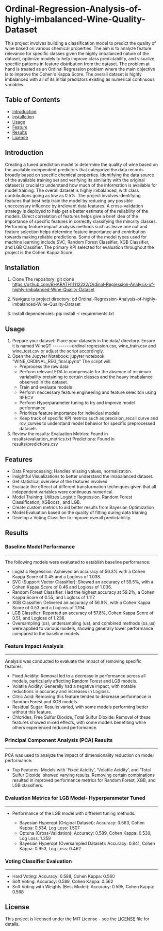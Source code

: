 # Ordinal-Regression-Analysis-of-highly-imbalanced-Wine-Quality-Dataset

This project involves building a classification model to predict the quality of wine based on various chemical properties. The aim is to analyze feature relevance for specific classes given the highly imbalanced nature of the dataset, optimize models to help improve class predictability, and visualize specific patterns in feature distribution from the dataset. The problem at hand is treated as an Ordinal Regression problem where the main objective is to improve the Cohen's Kappa Score. The overall dataset is highly imbalanced with all of its initial predictors existing as numerical continuous variables.

## Table of Contents

- [Introduction](#introduction)
- [Installation](#installation)
- [Usage](#usage)
- [Feature](#feature)
- [Results](#results)
- [License](#license)

## Introduction

Creating a tuned prediction model to determine the quality of wine based on the available independent predictors that categorize the data records broadly based on specific chemical properties. Identifying the data source of the available training set and verifying its similarity with the original dataset is crucial to understand how much of the information is available for model training. The overall dataset is highly imbalanced, with class contributions going as low as 0.5%. The project involves identifying features that best help train the model by reducing any possible uneccessary influence by irrelevant data features. A cross-validation strategy is deployed to help get a better estimate of the reliability of the models. Direct correlation of features helps give a brief idea of the importance of specific features in correctly classifying the minority classes. Performing feature impact analysis methods such as leave one out and feature selection helps determine feature importance and contribution towards making reliable predictions. Some of the model types used for machine learning include SVC, Random Forest Classifier, XGB Classifier, and LGB Classifier. The primary KPI selected for evaluation throughout the project is the Cohen Kappa Score.

## Installation

1. Clone The repository:
   git clone https://github.com/BHARATH11112222/Ordinal-Regression-Analysis-of-highly-imbalanced-Wine-Quality-Dataset

2. Navigate to project directory:
   cd Ordinal-Regression-Analysis-of-highly-imbalanced-Wine-Quality-Dataset

3. Install dependencies:
   pip install -r requirements.txt

## Usage
1. Prepare your dataset: Place your datasets in the data/ directory. Ensure it is named WineQT ----------ordinal regression.csv, wine_train.csv and
   wine_test.csv or adjust the script accordingly.
3. Open the Jupyter Notebook: jupyter notebook "WINE_ORDINAL_REG_final.ipynb"
   The script will:
   - Preprocess the raw data
   - Perform relevant EDA to compensate for the absence of minimum variabaility pretaining to certain classes and the heavy imabalance observed in the dataset.
   - Train and evaluate models
   - Perform neccessary feature engineering and feature seleciton using RFECV
   - Perform Hyperparameter tuning to try and improve model performance
   - Prioritize feature  importance for individual models
   - Keep track of specific KPI metrics such as precision_recall curve and rov_curves to understand model behavior for specific preprocessed datasets
5. Review the results:
   Evaluation Metrics: Found in results/evaluation_metrics.txt
   Predictions: Found in results/predictions.csv

## Features
   - Data Preprocessing: Handles missing values, normalization.
   - Insightful Visualizations to better understand the imabalanced dataset.
   - Get statistical overview of the features involved
   - Evaluate the effecct of different transformation techniques given that all independent variables were continuous numerical.
   - Model Training: Utilizes Logistic Regression, Random Forest Classification, XGBoost , and LGB.
   - Create custom metrics to aid better results from Bayesian Optimization
   - Model Evaluation based on the quality of fitting during data trianing
   - Develop a Voting Classifier to improve overall predictability.

## Results

   ### Baseline Model Performance
   ---------------------------------------------------------------------------------
   The following models were evaluated to establish baseline performance:
   
   - Logistic Regression: Achieved an accuracy of 56.3% with a Cohen Kappa Score of 0.45 and a Logloss of 1.038.
   - SVC (Support Vector Classifier): Showed an accuracy of 55.5%, with a Cohen Kappa Score of 0.46 and Logloss of 1.036.
   - Random Forest Classifier: Had the highest accuracy at 59.2%, a Cohen Kappa Score of 0.55, and Logloss of 1.117.
   - XGB Classifier: Delivered an accuracy of 56.9%, with a Cohen Kappa Score of 0.53 and a Logloss of 1.194.
   - LGB Classifier: Reported an accuracy of 57.8%, Cohen Kappa Score of 0.51, and Logloss of 1.238.
   - Oversampling (os), undersampling (us), and combined methods (os_us) were applied to various models, showing generally lower performance compared to the 
     baseline models.
   
   ### Feature Impact Analysis
   ---------------------------------------------------------------------------------
   Analysis was conducted to evaluate the impact of removing specific features:
   
   - Fixed Acidity: Removal led to a decrease in performance across all models, particularly affecting Random Forest and LGB models.
   - Volatile Acidity: Generally had a negative impact, with notable reductions in accuracy and increases in Logloss.
   - Citric Acid: Removing this feature tended to decrease performance in Random Forest and XGB models.
   - Residual Sugar: Results varied, with some models performing better without this feature.
   - Chlorides, Free Sulfur Dioxide, Total Sulfur Dioxide: Removal of these features showed mixed effects, with some models benefiting while others experienced 
     reduced performance.
   
   ### Principal Component Analysis (PCA) Results
   ---------------------------------------------------------------------------------
   PCA was used to analyze the impact of dimensionality reduction on model performance:
   
   - Top Features: Models with 'Fixed Acidity', 'Volatile Acidity', and 'Total Sulfur Dioxide' showed varying results. Removing certain combinations resulted in 
     improved performance metrics for Random Forest, XGB, and LGB classifiers.
     
   ### Evaluation Metrics for LGB Model- Hyperparameter Tuned
   ---------------------------------------------------------------------------------
   
   - Performance of the LGB model with different tuning methods:
   
      - Bayesian Hyperopt (Original Dataset): Accuracy: 0.583, Cohen Kappa: 0.534, Log Loss: 1.507
      - Optuna (Cross-Validation): Accuracy: 0.589, Cohen Kappa: 0.530, Log Loss: 1.259
      - Bayesian Hyperopt (Oversampled Dataset): Accuracy: 0.841, Cohen Kappa: 0.953, Log Loss: 0.462
        
   ### Voting Classifier Evaluation
   ---------------------------------------------------------------------------------
   - Hard Voting: Accuracy: 0.588, Cohen Kappa: 0.560
   - Soft Voting: Accuracy: 0.589, Cohen Kappa: 0.562
   - Soft Voting with Weights (Best Model): Accuracy: 0.595, Cohen Kappa: 0.568
     
## License

   This project is licensed under the MIT License - see the [LICENSE](LICENSE) file for details.
